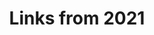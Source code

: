 ---
title: Links from 2021
layout: links
category: links
articles:
  - title: When big tech buys small tech (2021)
    author: Benedict Evans
    url: https://www.ben-evans.com/benedictevans/2021/11/12/when-big-tech-buys-small-tech
    note: Most acquisitions are noise. If the problem is specific acquisitions, then how do you know ex-ante which ones will matter? If it's all of them, then how do you incentivize entrepreneurs to start companies while blocking exits? It's very easy to look at acquisitions after the fact and connect the dots, but creating a coherent set of rules or ideas to define which deals can and can't go through seems nearly impossible. As usual, it'd turn into a game of picking favorites.
  - title: Web3-based Buildings (2021)
    author: Liz Voeller
    url: https://newsletter.buildincentive.com/p/web3-based-buildings
    note: A post that unironically discusses “Railroads across the Metaverse” and… I agreed with it?
  - title: It’s Been a Home for Decades, but Legal Only a Few Months (2021)
    author: Conor Dougherty
    source: New York Times
    url: https://www.nytimes.com/2021/12/18/business/economy/california-housing.html
    note: "LA County, has at least 200k informal units. \"That’s more than than the entire housing stock of Minneapolis.\""
  - title: "Stablecoin: The Regulation Debate (2021)"
    author: Stephen Cecchetti and Kermit Schoenholtz
    source: Money and Banking
    url: https://www.moneyandbanking.com/commentary/2021/12/13/stablecoin-the-regulation-debate
    note: "\"On a combined basis, Tether dominates stablecoin trading volume: its Q2 daily average ($127.3 billion) exceeds the latest 10-day moving average of trading on the NYSE ($71 billion) and approaches the volume on NASDAQ ($148 billion).\"\n\nToo big to ignore, but almost a year after this was written and a couple of crashes later there's still no regulation"
  - title: How a Kalman filter works, in pictures (2015)
    author: Tim Babb
    url: https://www.bzarg.com/p/how-a-kalman-filter-works-in-pictures/
    note: You know how when you're walking around a big city your GPS is all over the place, but somehow you can still get where you want to go? Here's the math behind that.
  - title: S.F. made parklets permanent — but added so many rules that many restaurants plan to tear them down (2021)
    author: Janelle Bitker
    source: San Francisco Chronicle
    url: https://www.sfchronicle.com/food/restaurants/article/S-F-restaurants-are-tearing-down-their-parklets-16680270.php
    note: I love San Francisco, but I hate that it's the bureaucracy center of the world.
  - title:  The Great Formation (2021)
    author: Fred Wilson
    source: AVC
    url: https://avc.com/2021/12/the-great-formation/
    note: “…people are going to work for themselves and/or going into small businesses that are not part of the employer survey. Maybe what we are witnessing is not the Great Resignation but the Great Formation.”
  - title: Monetized candy (2021)
    author: Sebastian Bensusan
    source: Twitter
    url: https://twitter.com/sebasbensu/status/1463936000896475138
    note: Money is made up. A good thread on the various grocery items that hold their value bettern than pesos, and how Argentinians use them for their savings.
  - title: The dangers of stablecoin lending (2021)
    author: J.P. Koning
    source: Moneyness
    url: https://jpkoning.blogspot.com/2021/11/the-dangers-of-stablecoin-lending.html
    note: It's pretty amazing how most people don't realize that deposits in a savings account make them creditors to their banks.
  - title: 3D Printed Mirror Arrays
    author:  Ben Bartlett
    source: Github
    url: https://github.com/bencbartlett/3D-printed-mirror-array
    note: A nice open source project on how to design hexagonal mirror arrays angled to print out specific messages.
  - title: Our Self-Imposed Scarcity of Nice Places (2021)
    author: Daniel Herriges
    source: Strong Towns
    url: https://www.strongtowns.org/journal/2021/11/3/our-self-imposed-scarcity-of-nice-places
    note: "In city after city, the mass-market, working-class housing of its time has acquired a distinctly bourgeois reputation today. In all cases, the reason lies in economics, not design [...] what's scarce becomes culturally coded as elite."
  - title: The Next Big Challenge for Data is Organizational (2021)
    author: Bryan Offutt
    source: Locally Optimistic
    url: https://locallyoptimistic.com/post/the-next-big-challenge-for-data-is-organizational/
    note: "\"... without solving the ownership problem, the question of 'who is responsible for this' is still a shrug at scale.\"\n\nData problems, like all others in engineering, are about people not communicating the right info at the right time."
  - title: Eating the Cloud from Outside In (2021)
    author: swyx
    url: https://www.swyx.io/cloudflare-go/
    note: "I don't know enough chess nor go to fully enjoy these analogies, but there's something intriguing in the broader strategy at play here. I'm certainly happier that Cloudflare's competition is pushing AWS prices down!"
  - title: Ricardo, Marx, and interpersonal inequality (2021)
    author: Branko Milanovic
    url: https://branko2f7.substack.com/p/ricardo-marx-and-interpersonal-inequality
    note: "\"...that people could have both labor and property incomes (even if the rich still depend mostly on property incomes), is not envisaged by either Ricardo or Marx\"\n\nI'd expect to see more theory here, who's writing it?"
  - title: On Medici and Thiel (2021)
    source: Strange Loop Canon
    url: https://www.strangeloopcanon.com/p/on-medici-and-thiel?triedSigningIn=true
    note: On how we lack true patronage in the modern world. While it’s somewhat meandering I find it quite compelling.
  - title: Why were the Balkans underdeveloped? A geographical hypothesis (2021)
    author: Branko Milanovic
    url: https://branko2f7.substack.com/p/why-were-the-balkans-underdeveloped
    note: Is geography destiny?
  - title: A Guide to Finding Faith (2021)
    author: Ross Douthat
    source: New York Times
    url: https://www.nytimes.com/2021/08/14/opinion/sunday/faith-religion.html
    note: an interesting read, but I'm not sure if it said anything, or if it was just a few thousand words of waving his hands.
  - title: A Reconsideration of the Twentieth Century (1999)
    author: Robert Mundell
    source: The American Economic Review
    url: https://d396qusza40orc.cloudfront.net/money2%2Freadings%2FMundell.pdf
    note: Mundell's Nobel Prize speech from 1999 is hilariously optimistic, looking through the tinted glasses of American exceptionalism.
  - title: Local Theater Reopens after 434 Days Closed
    source: Stillwater Films
    url: https://www.youtube.com/watch?v=KuLPpTfm5b0
    note: A short documentary about The Roxie movie theater reopening in San Francisco after being closed for over a year due to COVID.
  - title: Where the Racial Makeup of the U.S. Shifted in the Last Decade (2021)
    author: Denise Lu, Charlie Smart and Lazaro Gamio
    source: New York Times
    url: https://www.nytimes.com/interactive/2021/08/12/us/2020-census-race-ethnicity.html
    note: One of the many cool data visualizations that came out of the 2020 census data drop.
  - title: (Not) reading Marx (2021)
    author: Chris Dillow
    source: Stumbling and Mumbling
    url: https://stumblingandmumbling.typepad.com/stumbling_and_mumbling/2021/07/not-reading-marx.html
    note: "I’m still planning to finish reading Capital, and have Smith’s books on my to-read list, too.\n\nWhat books we should expect our politicians to read, if any? Which ones would help them be better at their jobs?"
  - title: Reflections as the Internet Archive turns 25 (2021)
    author: Brewster Kahle
    source: Internet Archive
    url: https://blog.archive.org/2021/07/21/reflections-as-the-internet-archive-turns-25/
    note: “At the end of the day, the Internet and the World Wide Web–it’s just us. It’s just a history of humankind. And it has been an experiment in sharing and openness.”
  - title: The California Dream Is Dying (2021)
    author: Conor Friedersdorf
    source: The Atlantic
    url: https://www.theatlantic.com/ideas/archive/2021/07/california-dream-dying/619509/
    note: "Imagine if, in middle age, I felt entitled to pass laws so I could keep doing that into my 70s and 80s, no matter how many kids never got a turn. That is the anti-growth Californian, mistaking nostalgia for justice."
  - title: Conflicted (Podcast, 2021)
    author: Ian Leslie and Russ Roberts
    source: EconTalk
    url: https://www.econtalk.org/ian-leslie-on-conflicted/
    note: Globalization, specialization, and the internet all drive us to interactions in which we have to do extra work to talk to each other in the same terms. Increasingly, we live in a [low context](https://en.wikipedia.org/wiki/High-context_and_low-context_cultures) world.
  - title: America Isn't an "Optimum Currency Area" (2021)
    author: Will Wilkinson
    url: https://modelcitizen.substack.com/p/america-isnt-an-optimum-currency
    note: Wilkinson on Mundell. Many problems are tied to how we delimit which rules apply to which people, but those boundaries are not just international borders.
  - title: The overconsumption theory of bitcoin (and decentralization in general) (2021)
    author: J.P. Koning
    source: Moneyness
    url: https://jpkoning.blogspot.com/2021/05/the-overconsumption-theory-of-bitcoin.html
    note: "\"...why not fix the mistake of overconsumption by levying a yearly tax on the value of cryptocurrency holdings? Like a carbon tax, it would force mainstream users to internalize the costs of consuming decentralization.\" The over-consumption of decentralization angle could also be an argument for side-chains, which are less decentralized that the full-on blockchain of BTC or ETH, but more decentralized than ExcelCoin."
  - title: A Cyclist on the English Landscape (2021)
    author: Roff Smith
    source: New York Times
    url: https://www.nytimes.com/2021/04/05/travel/sussex-bicycle-portraits.html
    note: Beautiful photographs. Really made me want to get on my bike and explore!
  - title: "Where Did the Other Dollar Go, Jeff? (2021)"
    author: Ezra Stevens
    url: https://blog.cloudandtree.com/2021/04/the-other-dollar/
    note: Value != Profits
  - title: Civilizations don’t really die. They just take new forms. (2021)
    author: Annalee Newitz
    source: Washington Post
    url: https://www.washingtonpost.com/outlook/2021/04/01/civilization-collapse-rome-angkor-harappa/
    note: I read this right after reading the bits of Cixin Liu's Death's End that cover the Earth Civilization Museum, which made for a good perspective.
  - title: Welcome to the YOLO Economy (2021)
    author: Kevin Roose
    source: New York Times
    url: https://www.nytimes.com/2021/04/21/technology/welcome-to-the-yolo-economy.html
    note: This resonated a lot. Anecdotally, a few friends decided to move from SF to Europe, many are about to leave cushy jobs for side projects, others (like me) are leaving big tech for startups, and some are leaving startups just to travel. Odd times ahead.
  - title: Don’t Let China Mint the Money of the Future (2021)
    author: Niall Ferguson
    source: Bloomberg
    url: https://www.bloomberg.com/opinion/articles/2021-04-04/don-t-let-china-mint-the-digital-currency-of-the-future
    note: "I've made this argument for years now:\n\nThe US Dollar has a privileged position in the international finance, and is key to the US's hegemonic power. It should not be taken for granted, especially when other nations are explicitly trying to undermine it."
  - title: Berkson's Paradox
    author: Adam Strandberg, Christopher Williams, Ken Jennison
    source: Brilliant
    url: https://brilliant.org/wiki/berksons-paradox/
    note: On correlated effects which seem to be anti-correlated.
  - title:  The problems of authenticity under capitalism  (2021)
    author: Branko Milanovic
    url: https://glineq.blogspot.com/2021/02/the-problems-of-authenticity-under.html
    note: One of the few places where capitalism paradoxically goes against individualism is in the arts.
  - title: Wine & Math, A Model Pairing (2021)
    author: Lars Verspohl
    source: The Pudding
    url: https://pudding.cool/2021/03/wine-model/
    note: This animated explanation of how simple regression models work, using wine quality as a toy problem, was really good. Will definitely use this as an intro for beginners in the future!
  - title: Sell Tax Rights To Make Agents (2021)
    author: Robin Hanson
    source: Overcoming Bias
    url: https://www.overcomingbias.com/2021/03/sell-tax-rights-to-make-agents.html
    note: An interesting idea regarding reallocating revenue streams. It seems like a modern version of "tax-farming," but I don't have any critiques at first blush.
  - title: At Least 30,000 U.S. Organizations Newly Hacked Via Holes in Microsoft’s Email Software (2021)
    author: Chris Krebs
    source: Krebs on Security
    url: https://krebsonsecurity.com/2021/03/at-least-30000-u-s-organizations-newly-hacked-via-holes-in-microsofts-email-software/
    note: Email magic links are a great idea, until they are not. The future is 2FA and multi-sig.
  - title: Finding Mona Lisa in the Game of Life with JAX (2021)
    author: Atul Vinayak
    url: https://avinayak.github.io/algorithms/programming/2021/02/19/finding-mona-lisa-in-the-game-of-life.html
    note: A mindblowing Game of Life project. Here I was, thinking my own [@tweetgameoflife](https://twitter.com/tweetgameoflife) was a cool project.
  - title: Israel, Cyprus and Greece agree to link power grids via subsea cable (2021)
    source: Reuters
    url: https://www.reuters.com/article/idUSKBN2B015M
    note: At some point in the past, I was super interested in grid operations and clean tech. This piece of news would have sent 19 year old me down a geopolitics and energy rabbit hole.
  - title: "NFTs and CBGBs (2021)"
    author: Alex Danco
    url: https://alexdanco.com/2021/02/27/nfts-and-cbgbs-hows-that-for-a-clickbait-title/
    note: The fact that ideas are not owned by any one person and that they’re not priced makes it hard for us to think of them as capital, but a large portion of capital creation comes from intangibles becoming part of the zeitgeist.
  - title: Why did I leave Google or, why did I stay so long? (2021)
    author: Noam Bardin
    url: https://paygo.ghost.io/why-did-i-leave-google-or-why-did-i-stay-so-long/
    note: "You need to be able to answer the \"what have I done for our users today\" question with \"not much but I got promoted\" and be happy with that answer to be successful in Corp-Tech. I guess that's just not me.\n\nThe [followup](https://marker.medium.com/why-theres-no-such-thing-as-a-startup-within-a-big-company-c3003615f3bc) from Hunter Walk on \"Why There’s No Such Thing as a ‘Startup Within a Big Company’\" was also great."
  - title: Meet Elizabeth Ann, the First Cloned Black-Footed Ferret (2021)
    author: Sabrina Imbler
    source: New York Times
    url: https://www.nytimes.com/2021/02/18/science/black-footed-ferret-clone.html
    note: This Revive & Restore project is fascinating. It is widely considered to be "a bad thing" when humans mess with the environment enough that we destroy a species and make it go extinct. Is it also bad when we mess enough with it to bring one back, too? Raises interesting questions on how we think of balancing between what is natural and what is man-made. When we intervene to counterbalance previous humans' actions, how far can we go before we're intervening ourselves?
  - title: Slouching Toward Post-Journalism (2021)
    author: Martin Gurri
    source: City Journal
    url: https://www.city-journal.org/journalism-advocacy-over-reporting
    note: This piece by highlights the new equilibrium brought about by the financial incentives of journalism on the internet. Let's get rid of nuance. Whose absolute truth do you believe in? It pairs nicely with [this](https://www.nytimes.com/2021/02/14/business/media/new-york-times-donald-mcneil.html) from Ben Smith, which highlights the same generational divide.
  - title: Silicon Valley isn't full of fascists (2021)
    author: Noah Smith
    url: https://noahpinion.substack.com/p/silicon-valley-isnt-full-of-fascists
    note: "\"...the narrative of a pipeline of fascist ideas from Rationalist blogs to the minds of the powerful people building the future is certainly a juicy one, but it just doesn’t have much evidence to back it up\""
  - title: The Pandemic Disproved Urban Progressives’ Theory About Gentrification (2021)
    author: Jacob Anbinder
    source: The Atlantic
    url: https://www.theatlantic.com/ideas/archive/2021/01/anti-growth-alliance-fueled-urban-gentrification/617525/
    note: "1973: \"At a local zoning hearing you might find on one side an elderly dowager who’s voted straight Republican since McKinley and her granddaughter from a commune where they live on nuts and berries. Both are seeking to stop new development.\"\n2021: Same"
  - title: The afghani could split into two (and other possibilities for Afghanistan's currency) (2021)
    author: J.P. Koning
    source: Moneyness
    url: https://jpkoning.blogspot.com/2021/08/two-versions-of-afghani-and-other.html
    note: It's pretty crazy how much every other country depends on the US's blessing to operate in international trade, and how much of a say the US has over other countries' monetary policy.
  - title: Belonging, Home, and National Identity (Podcast, 2021)
    author: Megan McArdle and Russ Roberts
    source: Econtalk
    url: https://www.econtalk.org/megan-mcardle-on-belonging-home-and-national-identity/
    note: "A discussion of Roger Scruton's book on home and nations, _Where We Are: The State of Britain Now_. Lots of interesting questions on personal identity and the ultimate questions of us vs. them that plague our society."
---